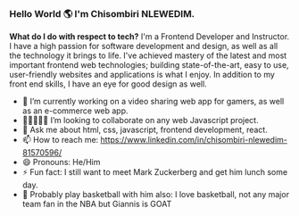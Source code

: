 ### Hello World 🌎 I'm Chisombiri NLEWEDIM.

**What do I do with respect to tech?** I'm a Frontend Developer and Instructor.
I have a high passion for software development and design, as well as all the technology it brings to life.
I've achieved mastery of the latest and most important frontend web technologies; building state-of-the-art, easy to use, user-friendly websites and applications is what I enjoy.
In addition to my front end skills, I have an eye for good design as well.

- 🔭 I’m currently working on a video sharing web app for gamers, as well as an e-commerce web app.
- 👩🏻‍🤝‍🧑🏾 I’m looking to collaborate on any web Javascript project.
- 💬 Ask me about html, css, javascript, frontend development, react.
- 📫 How to reach me: https://www.linkedin.com/in/chisombiri-nlewedim-81570596/ 
- 😄 Pronouns: He/Him
- ⚡ Fun fact: I still want to meet Mark Zuckerberg and get him lunch some day.
- 🏀 Probably play basketball with him also: I love basketball, not any major team fan in the NBA but Giannis is GOAT
